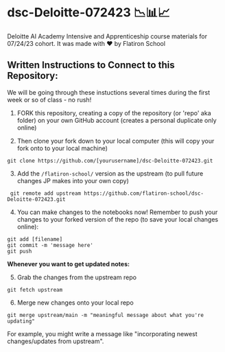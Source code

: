 # dsc-Deloitte-072423 📉📊📈
Deloitte AI Academy Intensive and Apprenticeship course materials for 07/24/23 cohort. It was made with ❤️ by Flatiron School


## Written Instructions to Connect to this Repository:
We will be going through these instuctions several times during the first week or so of class - no rush!

1. FORK this repository, creating a copy of the repository (or 'repo' aka folder) on your own GitHub account (creates a personal duplicate only online)

2. Then clone your fork down to your local computer (this will copy your fork onto to your local machine)

```
git clone https://github.com/[yourusername]/dsc-Deloitte-072423.git
```

3. Add the ```/flatiron-school/``` version as the upstream (to pull future changes JP makes into your own copy)  
```
 git remote add upstream https://github.com/flatiron-school/dsc-Deloitte-072423.git
```

4. You can make changes to the notebooks now! Remember to push your changes to your forked version of the repo (to save your local changes online):
```
git add [filename]
git commit -m 'message here'
git push
```
**Whenever you want to get updated notes:**
  
5. Grab the changes from the upstream repo
 ```
git fetch upstream
```  
6. Merge new changes onto your local repo
```
git merge upstream/main -m "meaningful message about what you're updating"
```

For example, you might write a message like "incorporating newest changes/updates from upstream".
